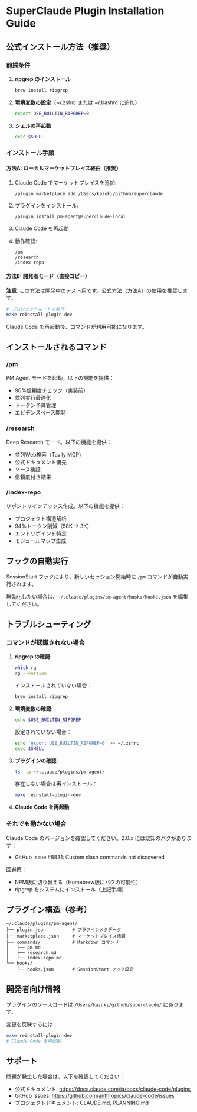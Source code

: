 # SuperClaude Plugin Installation Guide

## 公式インストール方法（推奨）

### 前提条件

1. **ripgrep のインストール**
   ```bash
   brew install ripgrep
   ```

2. **環境変数の設定**（~/.zshrc または ~/.bashrc に追加）
   ```bash
   export USE_BUILTIN_RIPGREP=0
   ```

3. **シェルの再起動**
   ```bash
   exec $SHELL
   ```

### インストール手順

#### 方法A: ローカルマーケットプレイス経由（推奨）

1. Claude Code でマーケットプレイスを追加:
   ```
   /plugin marketplace add /Users/kazuki/github/superclaude
   ```

2. プラグインをインストール:
   ```
   /plugin install pm-agent@superclaude-local
   ```

3. Claude Code を再起動

4. 動作確認:
   ```
   /pm
   /research
   /index-repo
   ```

#### 方法B: 開発者モード（直接コピー）

**注意**: この方法は開発中のテスト用です。公式方法（方法A）の使用を推奨します。

```bash
# プロジェクトルートで実行
make reinstall-plugin-dev
```

Claude Code を再起動後、コマンドが利用可能になります。

## インストールされるコマンド

### /pm
PM Agent モードを起動。以下の機能を提供：
- 90%信頼度チェック（実装前）
- 並列実行最適化
- トークン予算管理
- エビデンスベース開発

### /research
Deep Research モード。以下の機能を提供：
- 並列Web検索（Tavily MCP）
- 公式ドキュメント優先
- ソース検証
- 信頼度付き結果

### /index-repo
リポジトリインデックス作成。以下の機能を提供：
- プロジェクト構造解析
- 94%トークン削減（58K → 3K）
- エントリポイント特定
- モジュールマップ生成

## フックの自動実行

SessionStart フックにより、新しいセッション開始時に `/pm` コマンドが自動実行されます。

無効化したい場合は、`~/.claude/plugins/pm-agent/hooks/hooks.json` を編集してください。

## トラブルシューティング

### コマンドが認識されない場合

1. **ripgrep の確認**:
   ```bash
   which rg
   rg --version
   ```

   インストールされていない場合：
   ```bash
   brew install ripgrep
   ```

2. **環境変数の確認**:
   ```bash
   echo $USE_BUILTIN_RIPGREP
   ```

   設定されていない場合：
   ```bash
   echo 'export USE_BUILTIN_RIPGREP=0' >> ~/.zshrc
   exec $SHELL
   ```

3. **プラグインの確認**:
   ```bash
   ls -la ~/.claude/plugins/pm-agent/
   ```

   存在しない場合は再インストール：
   ```bash
   make reinstall-plugin-dev
   ```

4. **Claude Code を再起動**

### それでも動かない場合

Claude Code のバージョンを確認してください。2.0.x には既知のバグがあります：
- GitHub Issue #8831: Custom slash commands not discovered

回避策：
- NPM版に切り替える（Homebrew版にバグの可能性）
- ripgrep をシステムにインストール（上記手順）

## プラグイン構造（参考）

```
~/.claude/plugins/pm-agent/
├── plugin.json          # プラグインメタデータ
├── marketplace.json     # マーケットプレイス情報
├── commands/            # Markdown コマンド
│   ├── pm.md
│   ├── research.md
│   └── index-repo.md
└── hooks/
    └── hooks.json       # SessionStart フック設定
```

## 開発者向け情報

プラグインのソースコードは `/Users/kazuki/github/superclaude/` にあります。

変更を反映するには：
```bash
make reinstall-plugin-dev
# Claude Code を再起動
```

## サポート

問題が発生した場合は、以下を確認してください：
- 公式ドキュメント: https://docs.claude.com/ja/docs/claude-code/plugins
- GitHub Issues: https://github.com/anthropics/claude-code/issues
- プロジェクトドキュメント: CLAUDE.md, PLANNING.md
